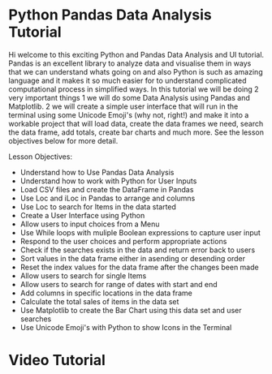# Python Pandas Data Analysis Tutorial

Hi welcome to this exciting Python and Pandas Data Analysis and UI tutorial. Pandas is an excellent library to analyze data and visualise them in ways that we can understand whats going on and also Python is such as amazing language and it makes it so much easier for to understand complicated computational process in simplified ways. In this tutorial we will be doing 2 very important things 1 we will do some Data Analysis using Pandas and Matplotlib. 2 we will create a simple user interface that will run in the terminal using some Unicode Emoji's (why not, right!) and make it into a workable project that will load data, create the data frames we need, search the data frame, add totals, create bar charts and much more. See the lesson objectives below for more detail.

Lesson Objectives: 

- Understand how to Use Pandas Data Analysis
- Understand how to work with Python for User Inputs
- Load CSV files and create the DataFrame in Pandas
- Use Loc and iLoc in Pandas to arrange and columns
- Use Loc to search for Items in the data started
- Create a User Interface using Python
- Allow users to input choices from a Menu
- Use While loops with muliple Boolean expressions to capture user input
- Respond to the user choices and perform appropriate actions
- Check if the searches exists in the data and return error back to users
- Sort values in the data frame either in asending or desending order
- Reset the index values for the data frame after the changes been made
- Allow users to search for single Items
- Allow users to search for range of dates with start and end
- Add columns in specific locations in the data frame
- Calculate the total sales of items in the data set
- Use Matplotlib to create the Bar Chart using this data set and user searches
- Use Unicode Emoji's with Python to show Icons in the Terminal

# Video Tutorial

